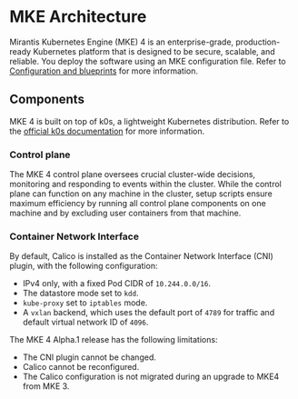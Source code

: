 # MKE Architecture

Mirantis Kubernetes Engine (MKE) 4 is an enterprise-grade, production-ready
Kubernetes platform that is designed to be secure, scalable, and reliable.
You deploy the software using an MKE configuration file.
Refer to [Configuration and blueprints](configuration.md) for more information.

## Components

MKE 4 is built on top of k0s, a lightweight Kubernetes distribution.
Refer to the [official k0s documentation](https://docs.k0sproject.io/v1.29.3+k0s.0/)
for more information.

### Control plane

The MKE 4 control plane oversees crucial cluster-wide decisions, monitoring and
responding to events within the cluster.
While the control plane can function on any machine in the cluster,
setup scripts ensure maximum efficiency by running all control plane components
on one machine and by excluding user containers from that machine.

### Container Network Interface 

By default, Calico is installed as the Container Network Interface (CNI) plugin, with the following configuration:

- IPv4 only, with a fixed Pod CIDR of `10.244.0.0/16`.
- The datastore mode set to `kdd`.
- `kube-proxy` set to `iptables` mode. 
- A `vxlan` backend, which uses the default port of `4789` for traffic and default virtual network ID of `4096`.
  
The MKE 4 Alpha.1 release has the following limitations:

- The CNI plugin cannot be changed.
- Calico cannot be reconfigured.
- The Calico configuration is not migrated during an upgrade to MKE4 from MKE 3.

<!-- ### Data Plane -->

<!-- [Discuss the data plane components and their functions] -->

<!-- ## High-Level Diagram -->

<!-- [Include a high-level diagram illustrating the MKE architecture] -->

<!-- ## Deployment considerations -->

<!-- [Highlight any important considerations for deploying MKE] -->

<!-- ## Conclusion [Wrap up the document with a conclusion or summary] -->
